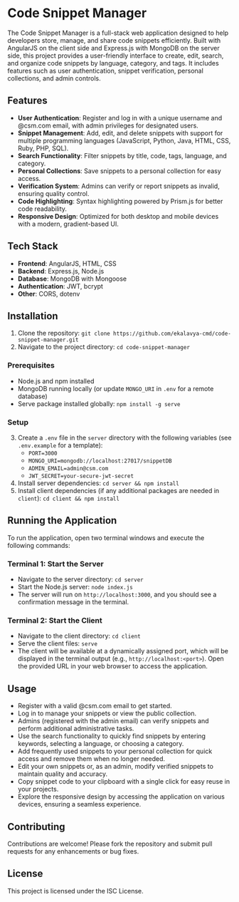 # Code Snippet Manager

The Code Snippet Manager is a full-stack web application designed to help developers store, manage, and share code snippets efficiently. Built with AngularJS on the client side and Express.js with MongoDB on the server side, this project provides a user-friendly interface to create, edit, search, and organize code snippets by language, category, and tags. It includes features such as user authentication, snippet verification, personal collections, and admin controls.

## Features

- **User Authentication**: Register and log in with a unique username and @csm.com email, with admin privileges for designated users.
- **Snippet Management**: Add, edit, and delete snippets with support for multiple programming languages (JavaScript, Python, Java, HTML, CSS, Ruby, PHP, SQL).
- **Search Functionality**: Filter snippets by title, code, tags, language, and category.
- **Personal Collections**: Save snippets to a personal collection for easy access.
- **Verification System**: Admins can verify or report snippets as invalid, ensuring quality control.
- **Code Highlighting**: Syntax highlighting powered by Prism.js for better code readability.
- **Responsive Design**: Optimized for both desktop and mobile devices with a modern, gradient-based UI.

## Tech Stack

- **Frontend**: AngularJS, HTML, CSS
- **Backend**: Express.js, Node.js
- **Database**: MongoDB with Mongoose
- **Authentication**: JWT, bcrypt
- **Other**: CORS, dotenv

## Installation

1. Clone the repository: `git clone https://github.com/ekalavya-cmd/code-snippet-manager.git`
2. Navigate to the project directory: `cd code-snippet-manager`

### Prerequisites

- Node.js and npm installed
- MongoDB running locally (or update `MONGO_URI` in `.env` for a remote database)
- Serve package installed globally: `npm install -g serve`

### Setup

3. Create a `.env` file in the `server` directory with the following variables (see `.env.example` for a template):
   - `PORT=3000`
   - `MONGO_URI=mongodb://localhost:27017/snippetDB`
   - `ADMIN_EMAIL=admin@csm.com`
   - `JWT_SECRET=your-secure-jwt-secret`
4. Install server dependencies: `cd server && npm install`
5. Install client dependencies (if any additional packages are needed in `client`): `cd client && npm install`

## Running the Application

To run the application, open two terminal windows and execute the following commands:

### Terminal 1: Start the Server

- Navigate to the server directory: `cd server`
- Start the Node.js server: `node index.js`
- The server will run on `http://localhost:3000`, and you should see a confirmation message in the terminal.

### Terminal 2: Start the Client

- Navigate to the client directory: `cd client`
- Serve the client files: `serve`
- The client will be available at a dynamically assigned port, which will be displayed in the terminal output (e.g., `http://localhost:<port>`). Open the provided URL in your web browser to access the application.

## Usage

- Register with a valid @csm.com email to get started.
- Log in to manage your snippets or view the public collection.
- Admins (registered with the admin email) can verify snippets and perform additional administrative tasks.
- Use the search functionality to quickly find snippets by entering keywords, selecting a language, or choosing a category.
- Add frequently used snippets to your personal collection for quick access and remove them when no longer needed.
- Edit your own snippets or, as an admin, modify verified snippets to maintain quality and accuracy.
- Copy snippet code to your clipboard with a single click for easy reuse in your projects.
- Explore the responsive design by accessing the application on various devices, ensuring a seamless experience.

## Contributing

Contributions are welcome! Please fork the repository and submit pull requests for any enhancements or bug fixes.

## License

This project is licensed under the ISC License.
